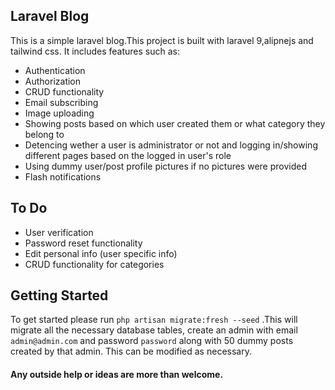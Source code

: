 ## Laravel Blog

This is a simple laravel blog.This project is built with laravel 9,alipnejs and tailwind css. It includes features such as:

- Authentication
- Authorization
- CRUD functionality
- Email subscribing
- Image uploading
- Showing posts based on which user created them or what category they belong to
- Detencing wether a user is administrator or not and logging in/showing different pages based on the logged in user's role
- Using dummy user/post profile pictures if no pictures were provided
- Flash notifications 

## To Do

- User verification
- Password reset functionality
- Edit personal info (user specific info)
- CRUD functionality for categories

## Getting Started
To get started please run `php artisan migrate:fresh --seed` .This will migrate all the necessary database tables, create an admin with email `admin@admin.com` and password `password` along with 50 dummy posts created by that admin. This can be modified as necessary.

#### Any outside help or ideas are more than welcome.

